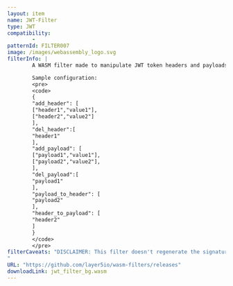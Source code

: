 ```yaml
---
layout: item
name: JWT-Filter
type: JWT
compatibility:
        - 
patternId: FILTER007
image: /images/webassembly_logo.svg
filterInfo: |
        A WASM filter made to manipulate JWT token headers and payloads (currently only supports string parameters). Works best with Meshery.

        Sample configuration:
        <pre>
        <code>
        {
        "add_header": [
        ["header1","value1"],
        ["header2","value2"]
        ],
        "del_header":[
        "header1"
        ],
        "add_payload": [
        ["payload1","value1"],
        ["payload2","value2"],
        ],
        "del_payload":[
        "payload1"
        ],
        "payload_to_header": [
        "payload2"
        ],
        "header_to_payload": [
        "header2"
        ]
        }
        </code>
        </pre>
filterCaveats: "DISCLAIMER: This filter doesn't regenerate the signature of the modified JWT, and provides no protections. Proceed with caution.
"
URL: "https://github.com/layer5io/wasm-filters/releases"
downloadLink: jwt_filter_bg.wasm
---
```

